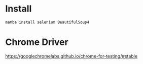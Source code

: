# Install

`mamba install selenium BeautifulSoup4`

# Chrome Driver
https://googlechromelabs.github.io/chrome-for-testing/#stable


